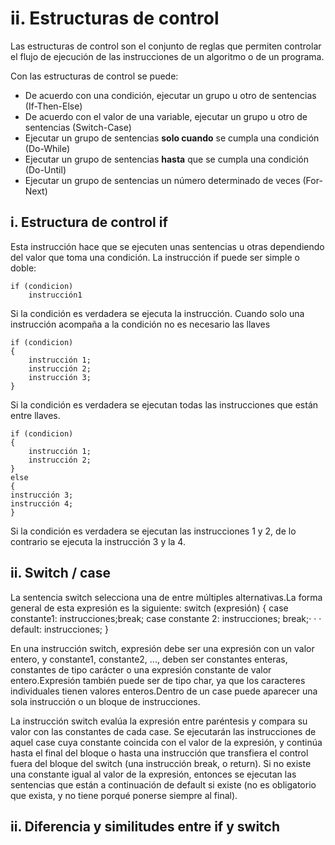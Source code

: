 # ii. Estructuras de control

Las estructuras de control son el conjunto de reglas que permiten controlar el flujo de ejecución de las instrucciones de un algoritmo o de un programa.

Con las estructuras de control se puede:

-   De acuerdo con una condición, ejecutar un grupo u otro de sentencias (If-Then-Else)
-   De acuerdo con el valor de una variable, ejecutar un grupo u otro de sentencias (Switch-Case)
-   Ejecutar un grupo de sentencias  **solo cuando**  se cumpla una condición (Do-While)
-   Ejecutar un grupo de sentencias  **hasta**  que se cumpla una condición (Do-Until)
-   Ejecutar un grupo de sentencias un número determinado de veces (For-Next)



## i. Estructura de control if

Esta instrucción hace que se ejecuten unas sentencias u otras dependiendo del valor que toma una condición. La instrucción if puede ser simple o doble:

	if (condicion) 
		instrucción1
Si la condición es verdadera se ejecuta la instrucción. Cuando solo una instrucción acompaña a la condición no 
es necesario las llaves

	if (condicion)
	{
		instrucción 1;
		instrucción 2;
		instrucción 3;
	}
Si la condición es verdadera se ejecutan todas las instrucciones que están entre llaves.

	if (condicion)
	{
		instrucción 1;
		instrucción 2;
	}
	else
	{
	instrucción 3;
	instrucción 4;
	}
Si la condición es verdadera se ejecutan las instrucciones 1 y 2, de lo contrario se ejecuta la instrucción 3 y la 4.

## ii. Switch / case

La sentencia switch selecciona una de entre múltiples alternativas.La forma general de esta expresión es la siguiente:
	switch (expresión)
	{
	case constante1:
		instrucciones;break;
	case constante 2:
		instrucciones;
	break;· · ·
	default:
		instrucciones;
	}

En una instrucción switch, expresión debe ser una expresión con un valor entero, y constante1, constante2, ..., deben ser constantes enteras, constantes de tipo carácter o una expresión constante de valor entero.Expresión también puede ser de tipo char, ya que los caracteres individuales tienen valores enteros.Dentro de un case puede aparecer una sola instrucción o un bloque de instrucciones.

La instrucción switch evalúa la expresión entre paréntesis y compara su valor con las constantes de cada case. Se ejecutarán las instrucciones de aquel case cuya constante coincida con el valor de la expresión, y continúa hasta el final del bloque o hasta una instrucción que transfiera el control fuera del bloque del switch (una instrucción break, o return). Si no existe una constante igual al valor de la expresión, entonces se ejecutan las sentencias que están a continuación de default si existe (no es obligatorio que exista, y no tiene porqué ponerse siempre al final).

## ii. Diferencia y similitudes entre if y switch
